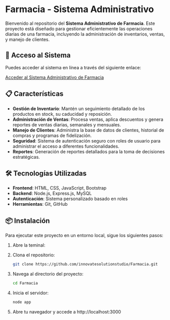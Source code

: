 # Farmacia - Sistema Administrativo

Bienvenido al repositorio del **Sistema Administrativo de Farmacia**. Este proyecto está diseñado para gestionar eficientemente las operaciones diarias de una farmacia, incluyendo la administración de inventarios, ventas, y manejo de clientes.

## 🚀 Acceso al Sistema

Puedes acceder al sistema en línea a través del siguiente enlace:

[Acceder al Sistema Administrativo de Farmacia](https://innovatesolutionstudio.org/login)

## 📋 Características

- **Gestión de Inventario**: Mantén un seguimiento detallado de los productos en stock, su caducidad y reposición.
- **Administración de Ventas**: Procesa ventas, aplica descuentos y genera reportes de ventas diarias, semanales y mensuales.
- **Manejo de Clientes**: Administra la base de datos de clientes, historial de compras y programas de fidelización.
- **Seguridad**: Sistema de autenticación seguro con roles de usuario para administrar el acceso a diferentes funcionalidades.
- **Reportes**: Generación de reportes detallados para la toma de decisiones estratégicas.

## 🛠️ Tecnologías Utilizadas

- **Frontend**: HTML, CSS, JavaScript, Bootstrap
- **Backend**: Node.js, Express.js, MySQL
- **Autenticación**: Sistema personalizado basado en roles
- **Herramientas**: Git, GitHub
  
## 📦 Instalación

Para ejecutar este proyecto en un entorno local, sigue los siguientes pasos:
1. Abre la teminal:
   
2. Clona el repositorio:

   ```bash
   git clone https://github.com/innovatesolutionstudio/Farmacia.git
3. Navega al directorio del proyecto:
   ```bash
   cd Farmacia
4. Inicia el servidor:
   ```bash
   node app
5. Abre tu navegador y accede a http://localhost:3000
   
